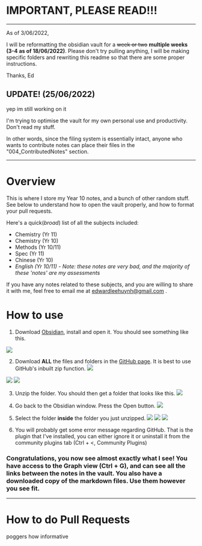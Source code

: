 # IMPORTANT, PLEASE READ!!!
--- 
As of 3/06/2022,

I will be reformatting the obsidian vault for a ~~week or two~~ **multiple weeks (3-4 as of 18/06/2022)**. Please don't try pulling anything, I will be making specific folders and rewriting this readme so that there are some proper instructions. 

Thanks, Ed

## UPDATE! (25/06/2022)

yep im still working on it

I'm trying to optimise the vault for my own personal use and productivity. Don't read my stuff.

In other words, since the filing system is essentially intact, anyone who wants to contribute notes can place their files in the 
"004_ContributedNotes" section.

---
# Overview
This is where I store my Year 10 notes, and a bunch of other random stuff. See below to understand how to open the vault properly, and how to format your pull requests.

Here's a quick(*broad*) list of all the subjects included:

- Chemistry (Yr 11)
- Chemistry (Yr 10)
- Methods (Yr 10/11)
- Spec (Yr 11)
- Chinese (Yr 10)
- *English (Yr 10/11) - Note: these notes are very bad, and the majority of these 'notes' are my assessments*

If you have any notes related to these subjects, and you are willing to share it with me, feel free to email me at edwardleehuynh@gmail.com .

# How to use

1. Download [Obsidian](https://obsidian.md/), install and open it. You should see something like this.

![](https://github.com/EddieTheEd/Obsidian-Vault/blob/main/README_Files/10th.png?raw=true)

2. Download **ALL** the files and folders in the [GitHub page](https://github.com/EddieTheEd/Obsidian-Vault). It is best to use GitHub's inbuilt zip function.
![](https://github.com/EddieTheEd/Obsidian-Vault/blob/main/README_Files/1st.jpg?raw=true)

![](https://github.com/EddieTheEd/Obsidian-Vault/blob/main/README_Files/8th.png?raw=true)
![](https://github.com/EddieTheEd/Obsidian-Vault/blob/main/README_Files/7th.png?raw=true)

3. Unzip the folder. You should then get a folder that looks like this.
![](https://github.com/EddieTheEd/Obsidian-Vault/blob/main/README_Files/6th.png?raw=true)

4. Go back to the Obsidian window. Press the Open button.
![](https://github.com/EddieTheEd/Obsidian-Vault/blob/main/README_Files/5th.png?raw=true)

5. Select the folder **inside** the folder you just unzipped.
![](https://github.com/EddieTheEd/Obsidian-Vault/blob/main/README_Files/3rd.png?raw=true)
![](https://github.com/EddieTheEd/Obsidian-Vault/blob/main/README_Files/2nd.png?raw=true)
![](https://github.com/EddieTheEd/Obsidian-Vault/blob/main/README_Files/1st.png?raw=true)

7. You will probably get some error message regarding GitHub. That is the plugin that I've installed, you can either ignore it or uninstall it from the community plugins tab (Ctrl + <, Community Plugins)

### **Congratulations, you now see almost exactly what I see! You have access to the Graph view (Ctrl + G), and can see all the links between the notes in the vault. You also have a downloaded copy of the markdown files. Use them however you see fit.**

---
# How to do Pull Requests

poggers how informative
